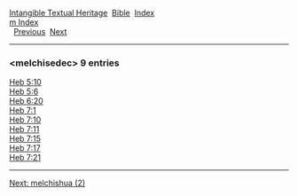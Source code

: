 [Intangible Textual Heritage](../../index)  [Bible](../index) 
[Index](index)   
[m Index](_m_)  
  [Previous](c07279)  [Next](c07281) 

------------------------------------------------------------------------

### &lt;melchisedec&gt; 9 entries

[Heb 5:10](../kjv/heb005.htm#010)  
[Heb 5:6](../kjv/heb005.htm#006)  
[Heb 6:20](../kjv/heb006.htm#020)  
[Heb 7:1](../kjv/heb007.htm#001)  
[Heb 7:10](../kjv/heb007.htm#010)  
[Heb 7:11](../kjv/heb007.htm#011)  
[Heb 7:15](../kjv/heb007.htm#015)  
[Heb 7:17](../kjv/heb007.htm#017)  
[Heb 7:21](../kjv/heb007.htm#021)  

------------------------------------------------------------------------

[Next: melchishua (2)](c07281)
